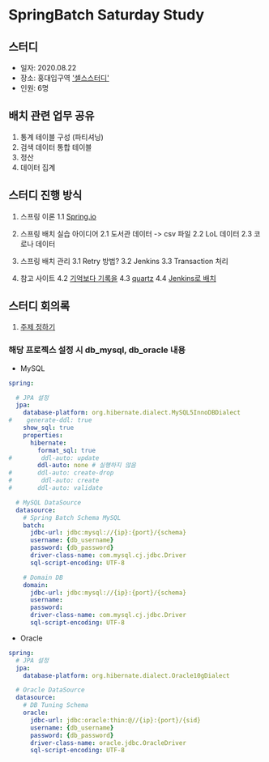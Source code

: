 # SpringBatch Saturday Study

## 스터디
- 일자: 2020.08.22
- 장소: 홍대입구역 ['셀스스터디'](https://hd.sels.co.kr/)
- 인원: 6명

## 배치 관련 업무 공유
1. 통계 테이블 구성 (파티셔닝)
2. 검색 데이터 통합 테이블
3. 정산
4. 데이터 집계

## 스터디 진행 방식
1. 스프링 이론
    1.1 [Spring.io](https://docs.spring.io/spring-batch/docs/current/reference/html/index.html)

2. 스프링 배치 실습 아이디어
    2.1 도서관 데이터 -> csv 파일
    2.2 LoL 데이터
    2.3 코로나 데이터

3. 스프링 배치 관리
    3.1 Retry 방법?
    3.2 Jenkins
    3.3 Transaction 처리

4. 참고 사이트
    4.2 [기억보다 기록을](https://jojoldu.tistory.com/category/Spring%20Batch)
    4.3 [quartz](https://blog.kingbbode.com/posts/spring-batch-quartz)
    4.4 [Jenkins로 배치](https://jojoldu.tistory.com/313)

## 스터디 회의록
1. [주제 정하기](docs/README.md)


### 해당 프로젝스 설정 시 db_mysql, db_oracle 내용
- MySQL
```yaml
spring:

  # JPA 설정
  jpa:
    database-platform: org.hibernate.dialect.MySQL5InnoDBDialect
#    generate-ddl: true
    show_sql: true
    properties:
      hibernate:
        format_sql: true
#        ddl-auto: update
        ddl-auto: none # 실행하지 않음
#       ddl-auto: create-drop
#        ddl-auto: create
#       ddl-auto: validate

  # MySQL DataSource
  datasource:
    # Spring Batch Schema MySQL
    batch:
      jdbc-url: jdbc:mysql://{ip}:{port}/{schema}
      username: {db_username}
      password: {db_password}
      driver-class-name: com.mysql.cj.jdbc.Driver
      sql-script-encoding: UTF-8

    # Domain DB
    domain:
      jdbc-url: jdbc:mysql://{ip}:{port}/{schema}
      username: 
      password: 
      driver-class-name: com.mysql.cj.jdbc.Driver
      sql-script-encoding: UTF-8
```

- Oracle
```yaml
spring:
  # JPA 설정
  jpa:
    database-platform: org.hibernate.dialect.Oracle10gDialect

  # Oracle DataSource
  datasource:
    # DB Tuning Schema
    oracle:
      jdbc-url: jdbc:oracle:thin:@//{ip}:{port}/{sid}
      username: {db_username}
      password: {db_password}
      driver-class-name: oracle.jdbc.OracleDriver
      sql-script-encoding: UTF-8

```